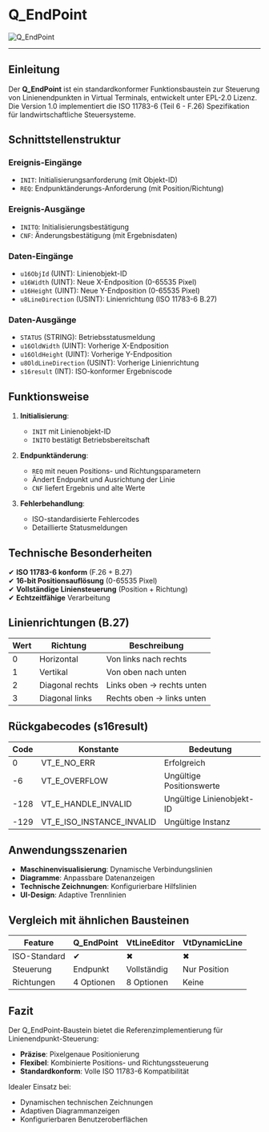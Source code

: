 # Q_EndPoint

![Q_EndPoint](https://user-images.githubusercontent.com/116869307/214147340-866900ae-dc9c-4cbd-a9e8-c8755d833674.png)

* * * * * * * * * *

## Einleitung
Der **Q_EndPoint** ist ein standardkonformer Funktionsbaustein zur Steuerung von Linienendpunkten in Virtual Terminals, entwickelt unter EPL-2.0 Lizenz. Die Version 1.0 implementiert die ISO 11783-6 (Teil 6 - F.26) Spezifikation für landwirtschaftliche Steuersysteme.

## Schnittstellenstruktur

### **Ereignis-Eingänge**
- `INIT`: Initialisierungsanforderung (mit Objekt-ID)
- `REQ`: Endpunktänderungs-Anforderung (mit Position/Richtung)

### **Ereignis-Ausgänge**
- `INITO`: Initialisierungsbestätigung
- `CNF`: Änderungsbestätigung (mit Ergebnisdaten)

### **Daten-Eingänge**
- `u16ObjId` (UINT): Linienobjekt-ID
- `u16Width` (UINT): Neue X-Endposition (0-65535 Pixel)
- `u16Height` (UINT): Neue Y-Endposition (0-65535 Pixel)
- `u8LineDirection` (USINT): Linienrichtung (ISO 11783-6 B.27)

### **Daten-Ausgänge**
- `STATUS` (STRING): Betriebsstatusmeldung
- `u16OldWidth` (UINT): Vorherige X-Endposition
- `u16OldHeight` (UINT): Vorherige Y-Endposition
- `u8OldLineDirection` (USINT): Vorherige Linienrichtung
- `s16result` (INT): ISO-konformer Ergebniscode

## Funktionsweise

1. **Initialisierung**:
   - `INIT` mit Linienobjekt-ID
   - `INITO` bestätigt Betriebsbereitschaft

2. **Endpunktänderung**:
   - `REQ` mit neuen Positions- und Richtungsparametern
   - Ändert Endpunkt und Ausrichtung der Linie
   - `CNF` liefert Ergebnis und alte Werte

3. **Fehlerbehandlung**:
   - ISO-standardisierte Fehlercodes
   - Detaillierte Statusmeldungen

## Technische Besonderheiten

✔ **ISO 11783-6 konform** (F.26 + B.27)  
✔ **16-bit Positionsauflösung** (0-65535 Pixel)  
✔ **Vollständige Liniensteuerung** (Position + Richtung)  
✔ **Echtzeitfähige** Verarbeitung  

## Linienrichtungen (B.27)

| Wert | Richtung          | Beschreibung            |
|------|-------------------|-------------------------|
| 0    | Horizontal        | Von links nach rechts   |
| 1    | Vertikal          | Von oben nach unten     |
| 2    | Diagonal rechts   | Links oben → rechts unten |
| 3    | Diagonal links    | Rechts oben → links unten |

## Rückgabecodes (s16result)

| Code | Konstante               | Bedeutung                          |
|------|-------------------------|------------------------------------|
| 0    | VT_E_NO_ERR             | Erfolgreich                       |
| -6   | VT_E_OVERFLOW           | Ungültige Positionswerte          |
| -128 | VT_E_HANDLE_INVALID     | Ungültige Linienobjekt-ID         |
| -129 | VT_E_ISO_INSTANCE_INVALID | Ungültige Instanz                |

## Anwendungsszenarien

- **Maschinenvisualisierung**: Dynamische Verbindungslinien
- **Diagramme**: Anpassbare Datenanzeigen
- **Technische Zeichnungen**: Konfigurierbare Hilfslinien
- **UI-Design**: Adaptive Trennlinien

## Vergleich mit ähnlichen Bausteinen

| Feature        | Q_EndPoint   | VtLineEditor | VtDynamicLine |
|---------------|--------------|--------------|---------------|
| ISO-Standard  | ✔            | ✖            | ✖             |
| Steuerung     | Endpunkt     | Vollständig  | Nur Position  |
| Richtungen    | 4 Optionen   | 8 Optionen   | Keine         |

## Fazit

Der Q_EndPoint-Baustein bietet die Referenzimplementierung für Linienendpunkt-Steuerung:

- **Präzise**: Pixelgenaue Positionierung
- **Flexibel**: Kombinierte Positions- und Richtungssteuerung
- **Standardkonform**: Volle ISO 11783-6 Kompatibilität

Idealer Einsatz bei:
- Dynamischen technischen Zeichnungen
- Adaptiven Diagrammanzeigen
- Konfigurierbaren Benutzeroberflächen
